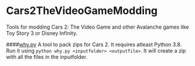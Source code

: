 # Cars2TheVideoGameModding
Tools for modding Cars 2: The Video Game and other Avalanche games like Toy Story 3 or Disney Infinity.

####[why.py](/why.py)
A tool to pack zips for Cars 2. It requires atleast Python 3.8. Run it using `python why.py <inputfolder> <outputfile>`.
It will create a zip with all the files in the inputfolder.
